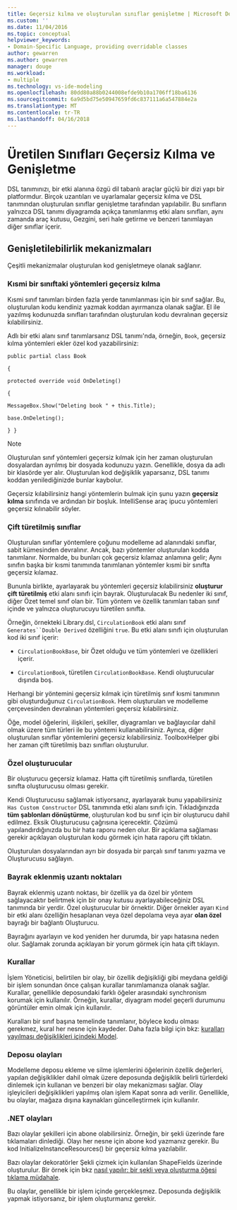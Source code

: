 ```yaml
---
title: Geçersiz kılma ve oluşturulan sınıflar genişletme | Microsoft Docs
ms.custom: ''
ms.date: 11/04/2016
ms.topic: conceptual
helpviewer_keywords:
- Domain-Specific Language, providing overridable classes
author: gewarren
ms.author: gewarren
manager: douge
ms.workload:
- multiple
ms.technology: vs-ide-modeling
ms.openlocfilehash: 80dd80a88b0244008efde9b10a1706ff18ba6136
ms.sourcegitcommit: 6a9d5bd75e50947659fd6c837111a6a547884e2a
ms.translationtype: MT
ms.contentlocale: tr-TR
ms.lasthandoff: 04/16/2018
---
```

# <a name="overriding-and-extending-the-generated-classes"></a>Üretilen Sınıfları Geçersiz Kılma ve Genişletme
DSL tanımınızı, bir etki alanına özgü dil tabanlı araçlar güçlü bir dizi yapı bir platformdur. Birçok uzantıları ve uyarlamalar geçersiz kılma ve DSL tanımından oluşturulan sınıflar genişletme tarafından yapılabilir. Bu sınıfların yalnızca DSL tanımı diyagramda açıkça tanımlanmış etki alanı sınıfları, aynı zamanda araç kutusu, Gezgini, seri hale getirme ve benzeri tanımlayan diğer sınıflar içerir.  
  
## <a name="extensibility-mechanisms"></a>Genişletilebilirlik mekanizmaları  
 Çeşitli mekanizmalar oluşturulan kod genişletmeye olanak sağlanır.  
  
### <a name="overriding-methods-in-a-partial-class"></a>Kısmi bir sınıftaki yöntemleri geçersiz kılma  
 Kısmi sınıf tanımları birden fazla yerde tanımlanması için bir sınıf sağlar. Bu, oluşturulan kodu kendiniz yazmak koddan ayırmanıza olanak sağlar. El ile yazılmış kodunuzda sınıfları tarafından oluşturulan kodu devralınan geçersiz kılabilirsiniz.  
  
 Adlı bir etki alanı sınıf tanımlarsanız DSL tanımı'nda, örneğin, `Book`, geçersiz kılma yöntemleri ekler özel kod yazabilirsiniz:  
  
 `public partial class Book`  
  
 `{`  
  
 `protected override void OnDeleting()`  
  
 `{`  
  
 `MessageBox.Show("Deleting book " + this.Title);`  
  
 `base.OnDeleting();`  
  
 `} }`  
  
> [!NOTE]
>  Oluşturulan sınıf yöntemleri geçersiz kılmak için her zaman oluşturulan dosyalardan ayrılmış bir dosyada kodunuzu yazın. Genellikle, dosya da adlı bir klasörde yer alır. Oluşturulan kod değişiklik yaparsanız, DSL tanımı koddan yenilediğinizde bunlar kaybolur.  
  
 Geçersiz kılabilirsiniz hangi yöntemlerin bulmak için şunu yazın **geçersiz kılma** sınıfında ve ardından bir boşluk. IntelliSense araç ipucu yöntemleri geçersiz kılınabilir söyler.  
  
### <a name="double-derived-classes"></a>Çift türetilmiş sınıflar  
 Oluşturulan sınıflar yöntemlere çoğunu modelleme ad alanındaki sınıflar, sabit kümesinden devralınır. Ancak, bazı yöntemler oluşturulan kodda tanımlanır. Normalde, bu bunları çok geçersiz kılamaz anlamına gelir; Aynı sınıfın başka bir kısmi tanımında tanımlanan yöntemler kısmi bir sınıfta geçersiz kılamaz.  
  
 Bununla birlikte, ayarlayarak bu yöntemleri geçersiz kılabilirsiniz **oluşturur çift türetilmiş** etki alanı sınıfı için bayrak. Oluşturulacak Bu nedenler iki sınıf, diğer Özet temel sınıf olan bir. Tüm yöntem ve özellik tanımları taban sınıf içinde ve yalnızca oluşturucuyu türetilen sınıfta.  
  
 Örneğin, örnekteki Library.dsl, `CirculationBook` etki alanı sınıf `Generates``Double Derived` özelliğini `true`. Bu etki alanı sınıfı için oluşturulan kod iki sınıf içerir:  
  
-   `CirculationBookBase`, bir Özet olduğu ve tüm yöntemleri ve özellikleri içerir.  
  
-   `CirculationBook`, türetilen `CirculationBookBase`. Kendi oluşturucular dışında boş.  
  
 Herhangi bir yöntemini geçersiz kılmak için türetilmiş sınıf kısmi tanımının gibi oluşturduğunuz `CirculationBook`. Hem oluşturulan ve modelleme çerçevesinden devralınan yöntemleri geçersiz kılabilirsiniz.  
  
 Öğe, model öğelerini, ilişkileri, şekiller, diyagramları ve bağlayıcılar dahil olmak üzere tüm türleri ile bu yöntemi kullanabilirsiniz. Ayrıca, diğer oluşturulan sınıflar yöntemlerini geçersiz kılabilirsiniz. ToolboxHelper gibi her zaman çift türetilmiş bazı sınıfları oluşturulur.  
  
### <a name="custom-constructors"></a>Özel oluşturucular  
 Bir oluşturucu geçersiz kılamaz. Hatta çift türetilmiş sınıflarda, türetilen sınıfta oluşturucusu olması gerekir.  
  
 Kendi Oluşturucusu sağlamak istiyorsanız, ayarlayarak bunu yapabilirsiniz `Has Custom Constructor` DSL tanımında etki alanı sınıfı için. Tıkladığınızda **tüm şablonları dönüştürme**, oluşturulan kod bu sınıf için bir oluşturucu dahil edilmez. Eksik Oluşturucusu çağrısına içerecektir. Çözümü yapılandırdığınızda bu bir hata raporu neden olur. Bir açıklama sağlaması gerekir açıklayan oluşturulan kodu görmek için hata raporu çift tıklatın.  
  
 Oluşturulan dosyalarından ayrı bir dosyada bir parçalı sınıf tanımı yazma ve Oluşturucusu sağlayın.  
  
### <a name="flagged-extension-points"></a>Bayrak eklenmiş uzantı noktaları  
 Bayrak eklenmiş uzantı noktası, bir özellik ya da özel bir yöntem sağlayacaktır belirtmek için bir onay kutusu ayarlayabileceğiniz DSL tanımında bir yerdir. Özel oluşturucular bir örnektir. Diğer örnekler ayarı `Kind` bir etki alanı özelliğin hesaplanan veya özel depolama veya ayar **olan özel** bayrağı bir bağlantı Oluşturucu.  
  
 Bayrağını ayarlayın ve kod yeniden her durumda, bir yapı hatasına neden olur. Sağlamak zorunda açıklayan bir yorum görmek için hata çift tıklayın.  
  
### <a name="rules"></a>Kurallar  
 İşlem Yöneticisi, belirtilen bir olay, bir özellik değişikliği gibi meydana geldiği bir işlem sonundan önce çalışan kurallar tanımlamanıza olanak sağlar. Kurallar, genellikle deposundaki farklı öğeler arasındaki synchronism korumak için kullanılır. Örneğin, kurallar, diyagram model geçerli durumunu görüntüler emin olmak için kullanılır.  
  
 Kuralları bir sınıf başına temelinde tanımlanır, böylece kodu olması gerekmez, kural her nesne için kaydeder. Daha fazla bilgi için bkz: [kuralları yayılması değişiklikleri içindeki Model](../modeling/rules-propagate-changes-within-the-model.md).  
  
### <a name="store-events"></a>Deposu olayları  
 Modelleme deposu ekleme ve silme işlemlerini öğelerinin özellik değerleri, yapılan değişiklikler dahil olmak üzere deposunda değişiklik belirli türlerdeki dinlemek için kullanan ve benzeri bir olay mekanizması sağlar. Olay işleyicileri değişiklikleri yapılmış olan işlem Kapat sonra adı verilir. Genellikle, bu olaylar, mağaza dışına kaynakları güncelleştirmek için kullanılır.  
  
### <a name="net-events"></a>.NET olayları  
 Bazı olaylar şekilleri için abone olabilirsiniz. Örneğin, bir şekli üzerinde fare tıklamaları dinlediği. Olayı her nesne için abone kod yazmanız gerekir. Bu kod InitializeInstanceResources() bir geçersiz kılma yazılabilir.  
  
 Bazı olaylar dekoratörler Şekli çizmek için kullanılan ShapeFields üzerinde oluşturulur. Bir örnek için bkz [nasıl yapılır: bir şekli veya oluşturma öğesi tıklama müdahale](../modeling/how-to-intercept-a-click-on-a-shape-or-decorator.md).  
  
 Bu olaylar, genellikle bir işlem içinde gerçekleşmez. Deposunda değişiklik yapmak istiyorsanız, bir işlem oluşturmanız gerekir.